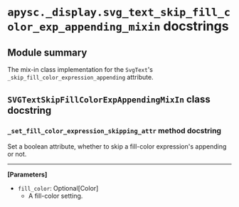 # `apysc._display.svg_text_skip_fill_color_exp_appending_mixin` docstrings

## Module summary

The mix-in class implementation for the `SvgText`'s `_skip_fill_color_expression_appending` attribute.

## `SVGTextSkipFillColorExpAppendingMixIn` class docstring

### `_set_fill_color_expression_skipping_attr` method docstring

Set a boolean attribute, whether to skip a fill-color expression's appending or not.<hr>

**[Parameters]**

- `fill_color`: Optional[Color]
  - A fill-color setting.